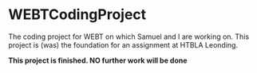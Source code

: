 # WEBTCodingProject
The coding project for WEBT on which Samuel and I are working on.
This project is (was) the foundation for an assignment at HTBLA Leonding.

**This project is finished. NO further work will be done**
